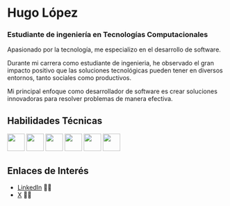 # Hugo López
### Estudiante de ingeniería en Tecnologías Computacionales
Apasionado por la tecnología, me especializo en el desarrollo de software.

Durante mi carrera como estudiante de ingenieria,
he observado el gran impacto positivo que las soluciones tecnológicas pueden tener en diversos entornos, tanto sociales como productivos.

Mi principal enfoque como desarrollador de software es crear soluciones innovadoras para resolver problemas de manera efectiva.

## Habilidades Técnicas
<Div>
  <img src="https://img.shields.io/badge/-Kotlin-000?&logo=Kotlin" height="40"/>
  <img src="https://img.shields.io/badge/-JetpackCompose-000?&logo=JetpackCompose" height="40"/>
  <img src="https://img.shields.io/badge/-Java-000?&logo=Java" height="40"/>
  
  <img src="https://img.shields.io/badge/-MariaDB-000?&logo=MariaDB" height="40"/>
  <img src="https://img.shields.io/badge/-sqlite-000?&logo=sqlite" height="40"/>
  <img src="https://img.shields.io/badge/-Python-000?&logo=Python" height="40"/>
</Div>

## Enlaces de Interés

- [LinkedIn](https://www.linkedin.com/in/hugo-lopez-diaz/) 🧑‍💻
- [X](https://x.com/HugoLopezDev) 🙍‍♂️
<!--
**Hugodiazz/Hugodiazz** is a ✨ _special_ ✨ repository because its `README.md` (this file) appears on your GitHub profile.

Here are some ideas to get you started:

- 🔭 I’m currently working on ...
- 🌱 I’m currently learning ...
- 👯 I’m looking to collaborate on ...
- 🤔 I’m looking for help with ...
- 💬 Ask me about ...
- 📫 How to reach me: ...
- 😄 Pronouns: ...
- ⚡ Fun fact: ...
-->
